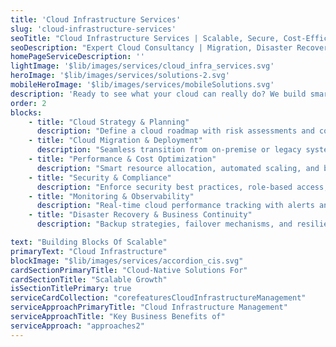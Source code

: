 ```yaml
---
title: 'Cloud Infrastructure Services'
slug: 'cloud-infrastructure-services'
seoTitle: "Cloud Infrastructure Services | Scalable, Secure, Cost-Efficient | Improwised Tech"
seoDescription: "Expert Cloud Consultancy | Migration, Disaster Recovery, & Performance Optimization | Scalable & Secure Cloud Infrastructure Expert Solutions"
homePageServiceDescription: ''
lightImage: '$lib/images/services/cloud_infra_services.svg'
heroImage: '$lib/images/services/solutions-2.svg'
mobileHeroImage: '$lib/images/services/mobileSolutions.svg'
description: 'Ready to see what your cloud can really do? We build smart, secure cloud setups that let you grow and innovate.'
order: 2
blocks: 
    - title: "Cloud Strategy & Planning"
      description: "Define a cloud roadmap with risk assessments and compliance readiness"
    - title: "Cloud Migration & Deployment"
      description: "Seamless transition from on-premise or legacy systems to multi-cloud and hybrid cloud environments"
    - title: "Performance & Cost Optimization"
      description: "Smart resource allocation, automated scaling, and billing optimization to reduce cloud expenses"
    - title: "Security & Compliance"
      description: "Enforce security best practices, role-based access, and automated governance policies"
    - title: "Monitoring & Observability"
      description: "Real-time cloud performance tracking with alerts and reporting for proactive issue resolution"
    - title: "Disaster Recovery & Business Continuity"
      description: "Backup strategies, failover mechanisms, and resilience planning to minimize downtime"

text: "Building Blocks Of Scalable"
primaryText: "Cloud Infrastructure"
blockImage: "$lib/images/services/accordion_cis.svg"
cardSectionPrimaryTitle: "Cloud-Native Solutions For"
cardSectionTitle: "Scalable Growth"
isSectionTitlePrimary: true
serviceCardCollection: "corefeaturesCloudInfrastructureManagement"
serviceApproachPrimaryTitle: "Cloud Infrastructure Management"
serviceApproachTitle: "Key Business Benefits of"
serviceApproach: "approaches2"
---
```

